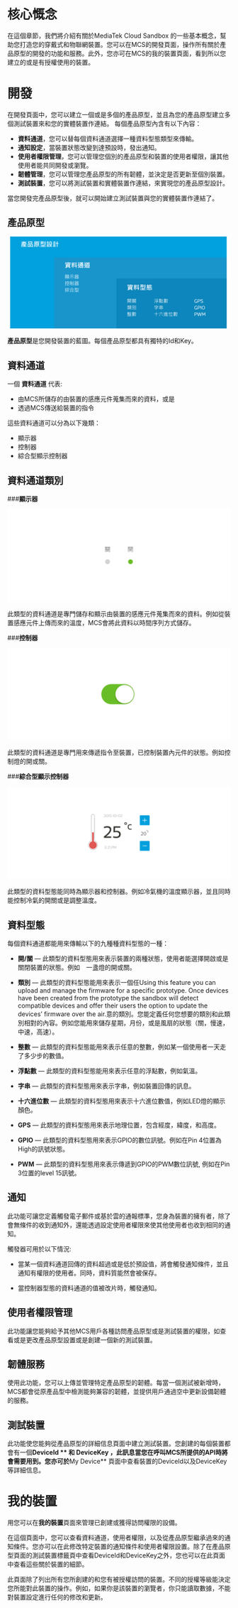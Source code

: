# **核心慨念**

在這個章節，我們將介紹有關於MediaTek Cloud Sandbox 的一些基本概念，幫助您打造您的穿戴式和物聯網裝置。您可以在MCS的開發頁面，操作所有關於產品原型的開發的功能和服務。此外，您亦可在MCS的我的裝置頁面，看到所以您建立的或是有授權使用的裝置。

# **開發**

在開發頁面中，您可以建立一個或是多個的產品原型，並且為您的產品原型建立多個測試裝置來和您的實體裝置作連結。
每個產品原型內含有以下內容：


- **資料通道**，您可以替每個資料通道選擇一種資料型態類型來傳輸。
- **通知設定**，當裝置狀態改變到達預設時，發出通知。
- **使用者權限管理**，您可以管理您個別的產品原型和裝置的使用者權限，讓其他使用者能共同開發或瀏覽。
- **韌體管理**，您可以管理您產品原型的所有韌體，並決定是否更新至個別裝置。
- **測試裝置**，您可以將測試裝置和實體裝置作連結，來實現您的產品原型設計。

當您開發完產品原型後，就可以開始建立測試裝置與您的實體裝置作連結了。


## **產品原型**


![](../images/key_concept/img_key_concepts_01.png)

**產品原型**是您開發裝置的藍圖。每個產品原型都具有獨特的Id和Key。


## **資料通道**

一個 **資料通道** 代表:
- 由MCS所儲存的由裝置的感應元件蒐集而來的資料，或是
- 透過MCS傳送給裝置的指令

這些資料通道可以分為以下幾類：
- 顯示器
- 控制器
- 綜合型顯示控制器

## **資料通道類別**

###**顯示器**

![](../images/key_concept/img_key_concepts_dc_01.png)

此類型的資料通道是專門儲存和顯示由裝置的感應元件蒐集而來的資料。例如從裝置感應元件上傳而來的溫度，MCS會將此資料以時間序列方式儲存。


###**控制器**

![](../images/key_concept/img_key_concepts_dc_02.png)

此類型的資料通道是專門用來傳遞指令至裝置，已控制裝置內元件的狀態。例如控制燈的開或關。


###**綜合型顯示控制器**

![](../images/key_concept/img_key_concepts_dc_03.png)

此類型的資料型態能同時為顯示器和控制器。例如冷氣機的溫度顯示器，並且同時能控制冷氣的開關或是調整溫度。


## **資料型態**

每個資料通道都能用來傳輸以下的九種種資料型態的一種：


- **開/關** — 此類型的資料型態用來表示裝置的兩種狀態，使用者能選擇開啟或是關閉裝置的狀態。例如　一盞燈的開或關。

- **類別** — 此類型的資料型態能用來表示一個任Using this feature you can upload and manage the firmware for a specific prototype. Once devices have been created from the prototype the sandbox will detect compatible devices and offer their users the option to update the devices’ firmware over the air.意的類別。您能定義任何您想要的類別和此類別相對的內容。例如您能用來儲存星期，月份，或是風扇的狀態（關，慢速，中速，高速）。

- **整數** — 此類型的資料型態能用來表示任意的整數，例如某一個使用者一天走了多少步的數值。

- **浮點數** — 此類型的資料型態能用來表示任意的浮點數，例如氣溫。

- **字串** — 此類型的資料型態用來表示字串，例如裝置回傳的訊息。

- **十六進位數** — 此類型的資料型態用來表示十六進位數值，例如LED燈的顯示顏色。

- **GPS** — 此類型的資料型態用來表示地理位置，包含經度，緯度，和高度。

- **GPIO** — 此類型的資料型態用來表示GPIO的數位訊號。例如在Pin 4位置為High的訊號狀態。

- **PWM** — 此類型的資料型態用來表示傳遞到GPIO的PWM數位訊號, 例如在Pin 3位置的level 15訊號。


## **通知**

此功能可讓您定義觸發電子郵件或基於雲的通報標準，您身為裝置的擁有者，除了會無條件的收到通知外，還能透過設定使用者權限來使其他使用者也收到相同的通知。

觸發器可用於以下情況:

- 當某一個資料通道回傳的資料超過或是低於預設值，將會觸發通知條件，並且通知有權限的使用者。同時，資料質能然會被保存。

- 當控制器型態的資料通道的值被改片時，觸發通知。


## **使用者權限管理**

此功能讓您能夠給予其他MCS用戶各種訪問產品原型或是測試裝置的權限，如查看或是更改產品原型設置或是創建一個新的測試裝置。


## **韌體服務**

使用此功能，您可以上傳並管理特定產品原型的韌體。每當一個測試被新增時，MCS都會從原產品型中檢測能夠兼容的韌體，並提供用戶通過空中更新設備韌體的服務。


## **測試裝置**

此功能使您能夠從產品原型的詳細信息頁面中建立測試裝置。您創建的每個裝置都會有一個**DeviceId ** 和 **DeviceKey** ，此訊息當您在呼叫MCS所提供的API時將會需要用到。您亦可於**My Device** 頁面中查看裝置的DeviceId以及DeviceKey等詳細信息。



# **我的裝置**

用您可以在**我的裝置**頁面來管理已創建或獲得訪問權限的設備。

在這個頁面中，您可以查看資料通道，使用者權限，以及從產品原型繼承過來的通知條件。您亦可以在此修改特定裝置的通知條件和使用者權限設置。除了在產品原型頁面的測試裝置標籤頁中查看DeviceId和DeviceKey之外，您也可以在此頁面中查看這些關於裝置的細節。

此頁面除了列出所有您所創建的和您有被授權訪問的裝置。不同的授權等級能決定您所能對此裝置的操作。例如，如果你是該裝置的瀏覽者，你只能讀取數據，不能對裝置設定進行任何的修改和更新。
